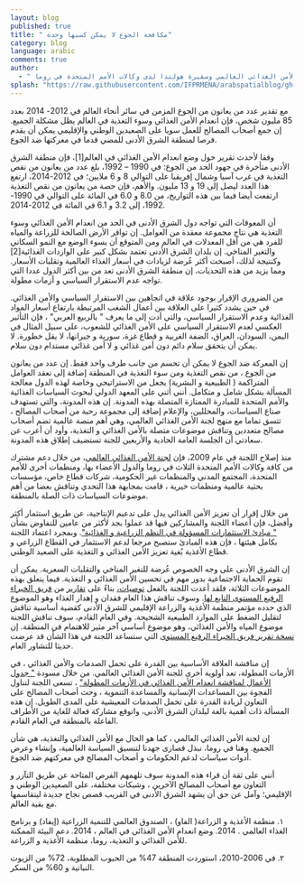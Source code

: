 ```yaml
---
layout: blog
published: true
title: " مكافحة الجوع لا يمكن كسبها وحده"
category: blog
language: arabic
comments: true
author: 
  - " جيردا  فيربيرج – رئيسة لجنة الأمن الغذائي العالمي وسفيرة هولندا لدى وكالات الأمم المتحدة في روما. "
splash: "https://raw.githubusercontent.com/IFPRMENA/arabspatialblog/gh-pages/img/blog/Verburg.jpg"
---
```


مع تقدير عدد من يعانون من الجوع المزمن في سائر أنحاء العالم في  2012- 2014 بعدد 85 مليون شخص، فإن انعدام الأمن الغذائي وسوء التغذية في العالم يظل مشكلة الجميع. إن جمع أصحاب المصالح للعمل سويا على الصعيدين الوطني والإقليمي يمكن أن يقدم فرصا لمنطقة الشرق الأدنى للمضي  قدما في معركتها ضد الجوع.

<!-- more -->

وفقا لأحدث تقرير حول وضع انعدام الأمن الغذائي في العالم[1]، فإن منطقة الشرق الأدنى متأخرة  في جهود الحد من الجوع: في 1990 – 1992، بلغ عدد من يعانون من نقص التغذية في غرب آسيا وشمال إفريقيا على التوالي 8 و 6 ملايين؛ في 2012-2014، ارتفع هذا العدد ليصل إلى 19 و 13 مليون. والأهم، فإن حصة من يعانون من نقص التغذية ارتفعت أيضا فيما بين هذه التواريخ، من 8.0 و 6.0 في المائة على التوالي في 1990-1992، إلى 3.2 و 6.1 في المائة في 2012-2014. 

أن المعوقات التي تواجه دول الشرق الأدنى في الحد من انعدام الأمن الغذائي وسوء التغذية هي نتاج مجموعة معقدة من العوامل. إن توافر الأرض الصالحة للزراعة والمياه للفرد هي من أقل المعدلات في العالم ومن المتوقع أن يسوء الوضع مع النمو السكاني     والتغير المناخي. إن بلدان الشرق الأدنى تعتمد بشكل كبير على الواردات الغذائية[2]  وكنتيجة لذلك، أصبحت أكثر عُرضة لزيادات في أسعار الغذاء العالمية وتقلبات الأسعار. ومما يزيد من هذه التحديات، إن منطقة الشرق الأدنى تعد من بين أكثر الدول عددا التي تواجه عدم الاستقرار السياسي و أزمات مطولة.

من الضروري الإقرار بوجود علاقة في اتجاهين بين الاستقرار السياسي والأمن الغذائي. في حين يشدد كثيرا على العلاقة بين أعمال الشغب المرتبطة بارتفاع أسعار المواد الغذائية وعدم الاستقرار السياسي، والتي أدت إلى ما يعرف " بالربيع العربي" ، فإن التأثير العكسي لعدم الاستقرار السياسي على الأمن الغذائي للشعوب، على سبيل المثال في اليمن، السودان، العراق، الضفة الغربية و قطاع غزة، سورية و جيرانها، لا يقل خطورة. لا يمكن أن يتحقق سلام دائم دون أمن غذائي و لا أمن غذائي مستدام دون سلام.  

إن المعركة ضد الجوع لا يمكن أن تحسم من جانب طرف واحد فقط. إن عدد من يعانون من الجوع ، من نقص التغذية ومن سوء التغذية في المنطقة إضافة إلى تعقد العوامل المتراكمة ( الطبيعية و البشرية) يجعل من الاستراتيجي وخاصة لهذه الدول معالجة المسألة بشكل شامل و متكامل. أنني أثني على المعهد الدولي لبحوث السياسات الغذائية والأمم المتحدة للمبادرة الممتازة المتصلة بهذه المدونة. إن هذه المدونة، والتي تستهدف صناع السياسات، والمحللين، والإعلام إضافة إلى مجموعة رحبة من أصحاب المصالح ، تتسق تماما مع منهج لجنة الأمن الغذائي العالمي، وهي أهم منصة عالمية تضم أصحاب مصالح متعددين وتناقش موضوعات متصلة بالأمن الغذائي و التغذية، وأود أن أعرب عن سعادتي أن الجلسة العامة الحادية والأربعين للجنة تستضيف إطلاق هذه المدونة. 

 منذ إصلاح اللجنة في عام 2009، فإن [لجنة الأمن الغذائي العالمي](http://www.fao.org/cfs/cfs-home/ar/)، من خلال دعم مشترك من كافة وكالات الأمم المتحدة الثلاث في روما والدول الأعضاء بها، ومنظمات أخرى للأمم المتحدة، المجتمع المدني والمنظمات غير الحكومية، شركات قطاع خاص، مؤسسات بحثية عالمية ومنظمات خيرية ، قامت بمجابهة هذا التحدي وتناقش بعضا من أهم موضوعات السياسات ذات الصلة بالمنطقة.
 
من خلال إقرار أن تعزيز الأمن الغذائي يدل على تدعيم الإنتاجية، عن طريق استثمار أكثر وأفضل، فإن أعضاء اللجنة والمشاركين فيها قد عملوا بجد لأكثر من عامين للتفاوض بشأن [" مبادئ الاستثمارات المسؤولة في النظم الزراعية و الغذائية"](http://www.fao.org/cfs/cfs-home/resaginv/ar/). وبمجرد اعتماد اللجنة بكامل هيئتها ، فإن هذه المبادئ ستصبح مرجعا لدعم الاستثمار في القطاع الزراعي و قطاع الأغذية بُغية تعزيز الأمن الغذائي و التغذية على الصعيد الوطني.

إن الشرق الأدنى على وجه الخصوص عُرضة للتغير المناخي والتقلبات السعرية. يمكن أن تقوم الحماية الاجتماعية بدور مهم في تحسين الأمن الغذائي و التغذية. فيما يتعلق بهذه الموضوعات الثلاثة، فلقد أعدت اللجنة بالفعل [توصيات،](http://www.fao.org/cfs/cfs-home/downloads/ar/) بناءً على [تقارير](http://www.fao.org/cfs/cfs-hlpe/reports/ar/) من [فريق الخبراء الرفيع المستوى التابع لها](http://www.fao.org/cfs/cfs-hlpe/ar/).  وسوف تناقش هذا العام فقدان و إهدار الغذاء وهو الموضوع الذي حدده مؤتمر منظمة الأغذية    والزراعة الإقليمي للشرق الأدنى كقضية أساسية تناقش لتقليل الضغط على الموارد الطبيعية الشحيحة. وفي العام القادم، سوف تناقش اللجنة موضوع المياه والأمن الغذائي، وهو موضوع أساسي آخر مثير للاهتمام في المنطقة. إن [نسخة تقرير فريق الخبراء الرفيع المستوى](http://www.fao.org/cfs/cfs-hlpe/ar/) التي ستساعد اللجنة في هذا الشأن قد عرضت حديثا للتشاور العام.
 
إن مناقشة العلاقة الأساسية بين القدرة على تحمل الصدمات والأمن الغذائي ، في الأزمات المطولة، تعد أولوية أخرى للجنة الأمن الغذائي العالمي. من خلال مسودة [" جدول الأعمال لمناقشة انعدام الأمن الغذائي في الأزمات المطولة"](http://www.fao.org/cfs/cfs-home/cfs-fipc/ar/) ، تسعى اللجنة لتناول الفجوة بين المساعدات الإنسانية والمساعدة التنموية ، وحث أصحاب المصالح على التعاون لزيادة القدرة على تحمل الصدمات المعيشية على المدى الطويل. إن هذه المسألة ذات أهمية بالغة لبلدان الشرق الأدنى، واتوقع مشاركة فعالة للغاية من الأطراف الفاعلة بالمنطقة في العام القادم.

إن لجنة الأمن الغذائي العالمي ، كما هو الحال مع الأمن الغذائي والتغذية، هي شأن الجميع. وهنا في روما، نبذل قصارى جهدنا لتنسيق السياسة العالمية، وإنشاء وعرض أدوات سياسات لدعم الحكومات و أصحاب المصالح في معركتهم ضد الجوع.

أنني على ثقة أن قراء هذه المدونة سوف تلهمهم الفرص المتاحة عن طريق التآزر و التعاون مع أصحاب المصالح الآخرين ، وشبكات مختلفة، على الصعيدين الوطني و الإقليمي؛ وآمل عن حق أن يشهد الشرق الأدنى في القريب قصص نجاح جديدة ليتقاسمها مع بقية العالم.

١. منظمة الأغذية و الزراعة( الفاو) ، الصندوق العالمي للتنمية الزراعية (إيفاد) و برنامج الغذاء العالمي . 2014. وضع انعدام الأمن الغذائي في العالم ، 2014. دعم البيئة الممكنة للأمن الغذائي و التغذية، روما، منظمة الأغذية و الزراعة.

٢. في 2006-2010، استوردت المنطقة 47%  من الحبوب المطلوبة، 72% من الزيوت النباتية و 60% من السكر.